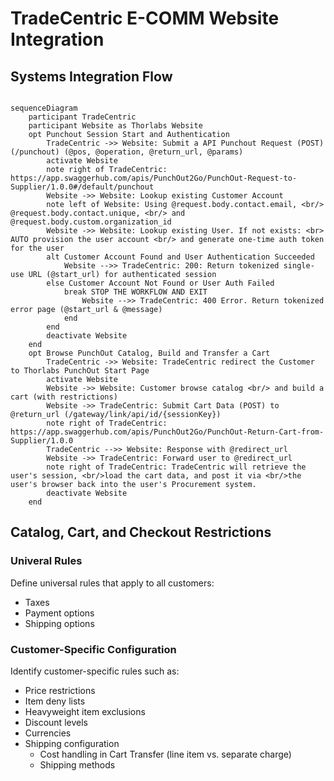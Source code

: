 # TradeCentric E-COMM Website Integration
## Systems Integration Flow
```mermaid

sequenceDiagram
    participant TradeCentric
    participant Website as Thorlabs Website
    opt Punchout Session Start and Authentication
        TradeCentric ->> Website: Submit a API Punchout Request (POST) (/punchout) (@pos, @operation, @return_url, @params)
        activate Website
        note right of TradeCentric: https://app.swaggerhub.com/apis/PunchOut2Go/PunchOut-Request-to-Supplier/1.0.0#/default/punchout
        Website ->> Website: Lookup existing Customer Account
        note left of Website: Using @request.body.contact.email, <br/> @request.body.contact.unique, <br/> and @request.body.custom.organization_id
        Website ->> Website: Lookup existing User. If not exists: <br> AUTO provision the user account <br/> and generate one-time auth token for the user
        alt Customer Account Found and User Authentication Succeeded
            Website -->> TradeCentric: 200: Return tokenized single-use URL (@start_url) for authenticated session
        else Customer Account Not Found or User Auth Failed
            break STOP THE WORKFLOW AND EXIT
                Website -->> TradeCentric: 400 Error. Return tokenized error page (@start_url & @message)
            end 
        end
        deactivate Website
    end
    opt Browse PunchOut Catalog, Build and Transfer a Cart
        TradeCentric ->> Website: TradeCentric redirect the Customer to Thorlabs PunchOut Start Page
        activate Website
        Website ->> Website: Customer browse catalog <br/> and build a cart (with restrictions)
        Website ->> TradeCentric: Submit Cart Data (POST) to @return_url (/gateway/link/api/id/{sessionKey})
        note right of TradeCentric: https://app.swaggerhub.com/apis/PunchOut2Go/PunchOut-Return-Cart-from-Supplier/1.0.0
        TradeCentric -->> Website: Response with @redirect_url
        Website ->> TradeCentric: Forward user to @redirect_url
        note right of TradeCentric: TradeCentric will retrieve the user's session, <br/>load the cart data, and post it via <br/>the user's browser back into the user's Procurement system.
        deactivate Website
    end

```

## Catalog, Cart, and Checkout Restrictions

### Univeral Rules
Define universal rules that apply to all customers:
- Taxes
- Payment options
- Shipping options

### Customer-Specific Configuration
Identify customer-specific rules such as:
- Price restrictions
- Item deny lists
- Heavyweight item exclusions
- Discount levels
- Currencies
- Shipping configuration
  - Cost handling in Cart Transfer (line item vs. separate charge)
  - Shipping methods
